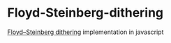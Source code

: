 # Floyd-Steinberg-dithering
[Floyd–Steinberg dithering](https://en.wikipedia.org/wiki/Floyd%E2%80%93Steinberg_dithering) implementation in javascript
